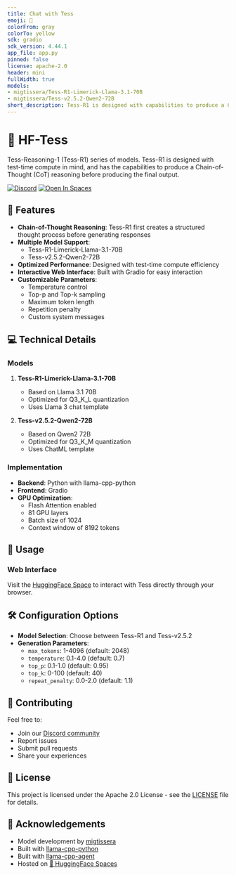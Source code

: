 ```yaml
---
title: Chat with Tess
emoji: 🔸
colorFrom: gray
colorTo: yellow
sdk: gradio
sdk_version: 4.44.1
app_file: app.py
pinned: false
license: apache-2.0
header: mini
fullWidth: true
models:
- migtissera/Tess-R1-Limerick-Llama-3.1-70B
- migtissera/Tess-v2.5.2-Qwen2-72B
short_description: Tess-R1 is designed with capabilities to produce a Chain-of-Thought (CoT) reasoning before producing the final output.
---
```

# 🔸 HF-Tess

Tess-Reasoning-1 (Tess-R1) series of models. Tess-R1 is designed with test-time compute in mind, and has the capabilities to produce a Chain-of-Thought (CoT) reasoning before producing the final output.

[![Discord](https://img.shields.io/discord/123456789?color=5865F2&logo=discord&logoColor=white)](https://discord.gg/KMZ6GdkzPf)
[![Open In Spaces](https://img.shields.io/badge/🤗-Open%20In%20Spaces-blue.svg)](https://huggingface.co/spaces/poscye/chat-with-tess)

## 🚀 Features

- **Chain-of-Thought Reasoning**: Tess-R1 first creates a structured thought process before generating responses
- **Multiple Model Support**: 
  - Tess-R1-Limerick-Llama-3.1-70B
  - Tess-v2.5.2-Qwen2-72B
- **Optimized Performance**: Designed with test-time compute efficiency
- **Interactive Web Interface**: Built with Gradio for easy interaction
- **Customizable Parameters**:
  - Temperature control
  - Top-p and Top-k sampling
  - Maximum token length
  - Repetition penalty
  - Custom system messages

## 💻 Technical Details

### Models

1. **Tess-R1-Limerick-Llama-3.1-70B**
   - Based on Llama 3.1 70B
   - Optimized for Q3_K_L quantization
   - Uses Llama 3 chat template

2. **Tess-v2.5.2-Qwen2-72B**
   - Based on Qwen2 72B
   - Optimized for Q3_K_M quantization
   - Uses ChatML template

### Implementation

- **Backend**: Python with llama-cpp-python
- **Frontend**: Gradio
- **GPU Optimization**: 
  - Flash Attention enabled
  - 81 GPU layers
  - Batch size of 1024
  - Context window of 8192 tokens

## 🔧 Usage

### Web Interface

Visit the [HuggingFace Space](https://huggingface.co/spaces/poscye/chat-with-tess) to interact with Tess directly through your browser.


## 🛠️ Configuration Options

- **Model Selection**: Choose between Tess-R1 and Tess-v2.5.2
- **Generation Parameters**:
  - `max_tokens`: 1-4096 (default: 2048)
  - `temperature`: 0.1-4.0 (default: 0.7)
  - `top_p`: 0.1-1.0 (default: 0.95)
  - `top_k`: 0-100 (default: 40)
  - `repeat_penalty`: 0.0-2.0 (default: 1.1)

## 🤝 Contributing

Feel free to:
- Join our [Discord community](https://discord.gg/KMZ6GdkzPf)
- Report issues
- Submit pull requests
- Share your experiences

## 📜 License

This project is licensed under the Apache 2.0 License - see the [LICENSE](LICENSE) file for details.

## 🙏 Acknowledgements

- Model development by [migtissera](https://github.com/migtissera)
- Built with [llama-cpp-python](https://github.com/abetlen/llama-cpp-python)
- Built with [llama-cpp-agent](https://github.com/Maximilian-Winter/llama-cpp-agent)
- Hosted on [🤗 HuggingFace Spaces](https://huggingface.co/spaces)